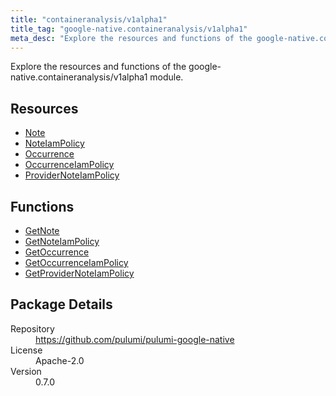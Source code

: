 ```yaml
---
title: "containeranalysis/v1alpha1"
title_tag: "google-native.containeranalysis/v1alpha1"
meta_desc: "Explore the resources and functions of the google-native.containeranalysis/v1alpha1 module."
---
```


<!-- WARNING: this file was generated by Pulumi Docs Generator. -->
<!-- Do not edit by hand unless you're certain you know what you are doing! -->

Explore the resources and functions of the google-native.containeranalysis/v1alpha1 module.

<h2 id="resources">Resources</h2>
<ul class="api">
    <li><a href="note" title="Note"><span class="symbol resource"></span>Note</a></li>
    <li><a href="noteiampolicy" title="NoteIamPolicy"><span class="symbol resource"></span>NoteIamPolicy</a></li>
    <li><a href="occurrence" title="Occurrence"><span class="symbol resource"></span>Occurrence</a></li>
    <li><a href="occurrenceiampolicy" title="OccurrenceIamPolicy"><span class="symbol resource"></span>OccurrenceIamPolicy</a></li>
    <li><a href="providernoteiampolicy" title="ProviderNoteIamPolicy"><span class="symbol resource"></span>ProviderNoteIamPolicy</a></li>
</ul>

<h2 id="functions">Functions</h2>
<ul class="api">
    <li><a href="getnote" title="GetNote"><span class="symbol function"></span>GetNote</a></li>
    <li><a href="getnoteiampolicy" title="GetNoteIamPolicy"><span class="symbol function"></span>GetNoteIamPolicy</a></li>
    <li><a href="getoccurrence" title="GetOccurrence"><span class="symbol function"></span>GetOccurrence</a></li>
    <li><a href="getoccurrenceiampolicy" title="GetOccurrenceIamPolicy"><span class="symbol function"></span>GetOccurrenceIamPolicy</a></li>
    <li><a href="getprovidernoteiampolicy" title="GetProviderNoteIamPolicy"><span class="symbol function"></span>GetProviderNoteIamPolicy</a></li>
</ul>

<h2 id="package-details">Package Details</h2>
<dl class="package-details">
	<dt>Repository</dt>
	<dd><a href="https://github.com/pulumi/pulumi-google-native">https://github.com/pulumi/pulumi-google-native</a></dd>
	<dt>License</dt>
	<dd>Apache-2.0</dd>
	<dt>Version</dt>
	<dd>0.7.0</dd>
</dl>

